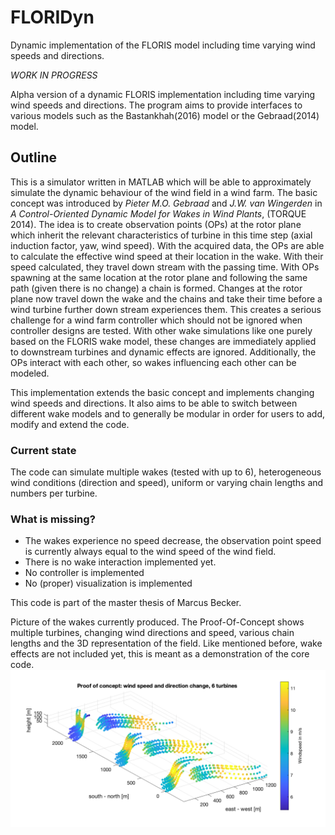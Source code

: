 # FLORIDyn
Dynamic implementation of the FLORIS model including time varying wind speeds and directions.

*WORK IN PROGRESS*

Alpha version of a dynamic FLORIS implementation including time varying wind speeds and directions.
The program aims to provide interfaces to various models such as the Bastankhah(2016) model or the Gebraad(2014) model.

## Outline
This is a simulator written in MATLAB which will be able to approximately simulate the dynamic behaviour of the wind field in a wind farm. The basic concept was introduced by *Pieter M.O. Gebraad* and *J.W. van Wingerden* in *A Control-Oriented Dynamic Model for Wakes in Wind Plants*, (TORQUE 2014).
The idea is to create observation points (OPs) at the rotor plane which inherit the relevant characteristics of turbine in this time step (axial induction factor, yaw, wind speed). With the acquired data, the OPs are able to calculate the effective wind speed at their location in the wake. With their speed calculated, they travel down stream with the passing time. With OPs spawning at the same location at the rotor plane and following the same path (given there is no change) a chain is formed. Changes at the rotor plane now travel down the wake and the chains and take their time before a wind turbine further down stream experiences them. This creates a serious challenge for a wind farm controller which should not be ignored when controller designs are tested. With other wake simulations like one purely based on the FLORIS wake model, these changes are immediately applied to downstream turbines and dynamic effects are ignored. 
Additionally, the OPs interact with each other, so wakes influencing each other can be modeled.

This implementation extends the basic concept and implements changing wind speeds and directions. It also aims to be able to switch between different wake models and to generally be modular in order for users to add, modify and extend the code.

### Current state
The code can simulate multiple wakes (tested with up to 6), heterogeneous wind conditions (direction and speed), uniform or varying chain lengths and numbers per turbine.

### What is missing?
* The wakes experience no speed decrease, the observation point speed is currently always equal to the wind speed of the wind field.
* There is no wake interaction implemented yet.
* No controller is implemented
* No (proper) visualization is implemented

This code is part of the master thesis of Marcus Becker.

Picture of the wakes currently produced. The Proof-Of-Concept shows multiple turbines, changing wind directions and speed, various chain lengths and the 3D representation of the field. Like mentioned before, wake effects are not included yet, this is meant as a demonstration of the core code.
![Proof of concept](https://github.com/JuliusAurelius/FLORIDyn/blob/master/Pictures/Proof_of_concept_WindDirSpe_change_05.png?raw=true)
